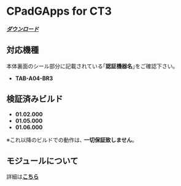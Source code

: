 # CPadGApps for CT3

[***ダウンロード***](https://github.com/s1204IT/CPadGApps/releases/latest/download/Module3.zip "Module3.zip")

## 対応機種
本体裏面のシール部分に記載されている｢**認証機器名**｣をご確認下さい｡
- **TAB-A04-BR3**

## 検証済みビルド
- **01.02.000**
- **01.05.000**
- **01.06.000**

※これ以降のビルドでの動作は､ **一切保証致しません**｡

## モジュールについて
詳細は[**こちら**](MODULE.md)
